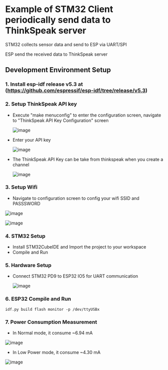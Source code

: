 # Example of STM32 Client periodically send data to ThinkSpeak server

STM32 collects sensor data and send to ESP via UART/SPI

ESP send the received data to ThinkSpeak server

## Development Environment Setup
### 1. Install esp-idf release v5.3 at (https://github.com/espressif/esp-idf/tree/release/v5.3)
### 2. Setup ThinkSpeak API key
* Execute "make menuconfig" to enter the configuration screen, navigate to "ThinkSpeak API Key Configuration" screen

  ![image](https://github.com/user-attachments/assets/dfeac2c7-eb22-48ad-90e4-49636d53fe67)

* Enter your API key

  ![image](https://github.com/user-attachments/assets/da1d8683-02be-48c1-b4a4-b4ee1126f3a2)


* The ThinkSpeak API Key can be take from thinkspeak when you create a channel
  
  ![image](https://github.com/user-attachments/assets/7d2703a3-3064-42d3-9736-89389859430f)



### 3. Setup Wifi
  * Navigate to configuration screen to config your wifi SSID and PASSSWORD

  ![image](https://github.com/user-attachments/assets/5b24506f-61c0-4120-8187-da5f4f636912)


  ![image](https://github.com/user-attachments/assets/80dde2e5-eb2c-4d13-a5e7-56e70626537a)



### 4. STM32 Setup
* Install STM32CubeIDE and Import the project to your workspace
* Compile and Run


### 5. Hardware Setup
* Connect STM32 PD9 to ESP32 IO5 for UART communication

  ![image](https://github.com/user-attachments/assets/7c866d19-a44a-4271-8830-bdcc32f8802d)


### 6. ESP32 Compile and Run

  ```idf.py build flash monitor -p /dev/ttyUSBx```

### 7. Power Consumption Measurement
* In Normal mode, it consume ~6.94 mA

![image](https://github.com/user-attachments/assets/a497a268-f43b-4fd4-bf5c-9c0eec126215)


* In Low Power mode, it consume ~4.30 mA

![image](https://github.com/user-attachments/assets/ce91ca3d-5165-46e0-939e-08e5dc268e23)


